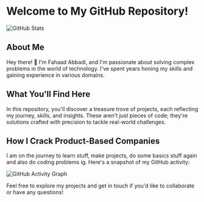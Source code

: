# Welcome to My GitHub Repository!

![GitHub Stats](https://github-readme-stats.vercel.app/api?username=fahaad-abbadi&show_icons=true&count_private=true&hide=contribs)

## About Me

Hey there! 👋 I'm Fahaad Abbadi, and I'm passionate about solving complex problems in the world of technology. I've spent years honing my skills and gaining experience in various domains.

## What You'll Find Here

In this repository, you'll discover a treasure trove of projects, each reflecting my journey, skills, and insights. These aren't just pieces of code; they're solutions crafted with precision to tackle real-world challenges.


## How I Crack Product-Based Companies

I am on the journey to learn stuff, make projects, do some basics stuff again and also do coding problems ig. Here's a snapshot of my GitHub activity:

![GitHub Activity Graph](https://activity-graph.herokuapp.com/graph?username=yourusername&theme=github)

Feel free to explore my projects and get in touch if you'd like to collaborate or have any questions!
